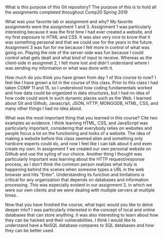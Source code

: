 What is this purpose of this Git repository? 
The purpose of this is to hold all the assignments completed throughout Comp20 Spring 2019

What was your favorite lab or assignment and why?
My favorite assignments were the assignment 1 and 3. Assignment 1 was particularly interesting because it was the first time I had ever created a website, and my first exposure to HTML and CSS. It was also very nice to know that it was something personal and that we could use for the years in the future. Assignment 3 was fun for me because I felt more in control of what was going on. Playing the role of the server-side was fun because I could control what gets dealt and what kind of input to receive. Whereas as the client-side in assignmet 2, I felt more lost and didn't understand where I was sending my information or what was done with it.

How much do you think you have grown from day 1 of this course to now?
I feel like I have grown a lot in the course of this class. Prior to this class I had taken COMP 11 and 15, so I understood how coding fundamentals worked and how data could be organized in data structures, but I had no idea of how code could work in such dynamic places such as the Web. I learned about Git and Github, Javascript, JSON, HTTP, MONGODB, HTML, CSS, and many other things I had no idea about. 

What was the most important thing that you learned in this course? Cite two examples as evidence.
I think learning HTML, CSS, and JavaScript was particularly important, considering that everybody relies on websites and people focus a lot on the functioning and looks of a website. The idea of making a website before this class seemed alien and something only hardcore experts could do, and now I feel like I can talk about it and even create my own. In assignment 1 we created our own personal website on Github and use the syling of our choice. Another thing I thought was particularly important was learning about the HTTP request/response process, as I don't think the common person realizes what truly is happening behind the scenes when someone types a URL in the web browser and hits "Enter". Understanding its function and limitations is critical for any organization that depends on databases and information processing. This was especially evident in our assignment 3, in which we were our own clients and we were dealing with multiple servers at multiple times.  

Now that you have finished the course, what topic would you like to delve deeper into?
I was particularly interested in the concept of local and online databases that can store anything. It was also interesting to learn about how they can be hacked and their vulnerabilities. I think I would like to understand have a NoSQL database compares to SQL databases and how they can be better used. 
